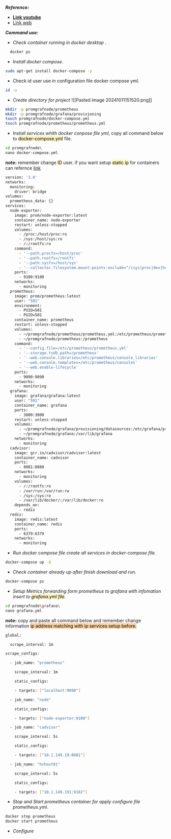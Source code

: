 ***Reference:***

- **[Link youtube](https://www.youtube.com/watch?v=RAqMP_NnGec&t=23s)**
- [Link web](https://www.virtualizationhowto.com/2023/01/prometheus-node-exporter-cadvisor-grafana-install-and-configure/) 

***Command use:***

- *Check container running in docker desktop* .
```bash
  docker ps 
  ```
- *Install docker compose*.
```bash
sudo apt-get install docker-compose -y
```
- Check id user use in configuration file docker compose yml.
```bash
id -u
```
- *Create directory for project*  ![[Pasted image 20241011151520.png]]
```bash
mkdir -p promgrafnode/prometheus
mkdir -p promgrafnode/grafana/provisioning
touch promgrafnode/docker-compose.yml
touch promgrafnode/prometheus/prometheus.yml
```
- *Install services whith docker conpose file yml*, copy all command below to <mark style="background: #FFF3A3A6;">docker-compose.yml</mark> file.
```bash
cd promgrafnode\
nano docker-compose.yml
```
  
  **note:** remember change <mark style="background: #FFF3A3A6;">ID</mark> user. if you want setup <mark style="background: #FFF3A3A6;">static ip</mark> for containers can refernce [link ](https://www.howtogeek.com/devops/how-to-assign-a-static-ip-to-a-docker-container/)
```bash
version: '3.8' 
networks: 
  monitoring: 
    driver: bridge 
volumes: 
  prometheus_data: {} 
services: 
  node-exporter: 
    image: prom/node-exporter:latest 
    container_name: node-exporter 
    restart: unless-stopped 
    volumes: 
      - /proc:/host/proc:ro 
      - /sys:/host/sys:ro 
      - /:/rootfs:ro 
    command: 
      - '--path.procfs=/host/proc' 
      - '--path.rootfs=/rootfs' 
      - '--path.sysfs=/host/sys' 
      - '--collector.filesystem.mount-points-exclude=^/(sys|proc|dev|host|etc)($$|/)' 
    ports: 
      - 9100:9100 
    networks: 
      - monitoring 
  prometheus: 
    image: prom/prometheus:latest 
    user: "501" 
    environment: 
      - PUID=501 
      - PGID=501 
    container_name: prometheus 
    restart: unless-stopped 
    volumes: 
      - ~/promgrafnode/prometheus/prometheus.yml:/etc/prometheus/prometheus.yml 
      - ~/promgrafnode/prometheus:/prometheus 
    command: 
      - '--config.file=/etc/prometheus/prometheus.yml' 
      - '--storage.tsdb.path=/prometheus' 
      - '--web.console.libraries=/etc/prometheus/console_libraries' 
      - '--web.console.templates=/etc/prometheus/consoles' 
      - '--web.enable-lifecycle' 
    ports: 
      - 9090:9090 
    networks: 
      - monitoring 
  grafana: 
    image: grafana/grafana:latest 
    user: "501" 
    container_name: grafana 
    ports: 
      - 3000:3000 
    restart: unless-stopped 
    volumes: 
      - ~/promgrafnode/grafana/provisioning/datasources:/etc/grafana/provisioning/datasources 
      - ~/promgrafnode/grafana:/var/lib/grafana 
    networks: 
      - monitoring 
  cadvisor: 
    image: gcr.io/cadvisor/cadvisor:latest 
    container_name: cadvisor 
    ports: 
      - 8081:8080 
    networks: 
      - monitoring 
    volumes: 
      - /:/rootfs:ro 
      - /var/run:/var/run:rw 
      - /sys:/sys:ro 
      - /var/lib/docker/:/var/lib/docker:ro 
    depends_on: 
      - redis 
  redis: 
    image: redis:latest 
    container_name: redis 
    ports: 
      - 6379:6379 
    networks: 
      - monitoring
```
- *Run docker compose file create all services in docker-compose file.* 
```bash
docker-compose up -d
```
- *Check container already up after finish download and run*.
```bash
docker-compose ps
```
- *Setup Metrics forwarding form prometheus to grafana with infomation insert to <mark style="background: #FFF3A3A6;">grafana.yml file</mark>*.
```bash
cd promgrafnode\grafana\
nano grafana.yml
```

**note:** copy and paste all command below and remember change information <mark style="background: #FFB86CA6;">ip address matching with ip services setup before.</mark>

```bash
global: 

  scrape_interval: 1m

scrape_configs: 

  - job_name: "prometheus" 

    scrape_interval: 1m 

    static_configs: 

    - targets: ["localhost:9090"]

  - job_name: "node" 

    static_configs: 

    - targets: ["node-exporter:9100"]

  - job_name: "cadvisor" 

    scrape_interval: 5s 

    static_configs: 

    - targets: ["10.1.149.19:8081"]  

  - job_name: "hvhost01" 

    scrape_interval: 5s 

    static_configs: 

    - targets: ["10.1.149.191:9182"]
```

- *Stop and Start prometheus container for apply configure file prometheus.yml*.
```bash
docker stop prometheus
docker start prometheus
```

- *Configure*